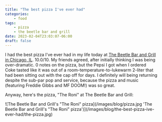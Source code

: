 ```yaml
---
title: "The best pizza I've ever had"
categories:
    - food
tags:
    - pizza
    - the beetle bar and grill
date: 2023-02-04T23:03:07-06:00
draft: false
---
```


I had the best pizza I've ever had in my life today at [The Beetle Bar and Grill in Chicago, IL](https://www.thebeetlechicago.com/). 10.0/10. My friends agreed, after initially thinking I was being over-dramatic. 0 notes on the pizza, but the Pepsi I got when I ordered Coke tasted like it was out of a room-temperature-to-lukewarm 2-liter that had been sitting out with the cap off for days. I definitely will being returning despite the sub-par pop and service, because the pizza and music (featuring Freddie Gibbs and MF DOOM!) was so great.

Anyway, here's the pizza, "The Roni" at The Beetle Bar and Grill:

![The Beetle Bar and Grill's "The Roni" pizza](/images/blog/pizza.jpg 'The Beetle Bar and Grill's "The Roni" pizza')](/images/blog/the-best-pizza-ive-ever-had/the-pizza.jpg)
